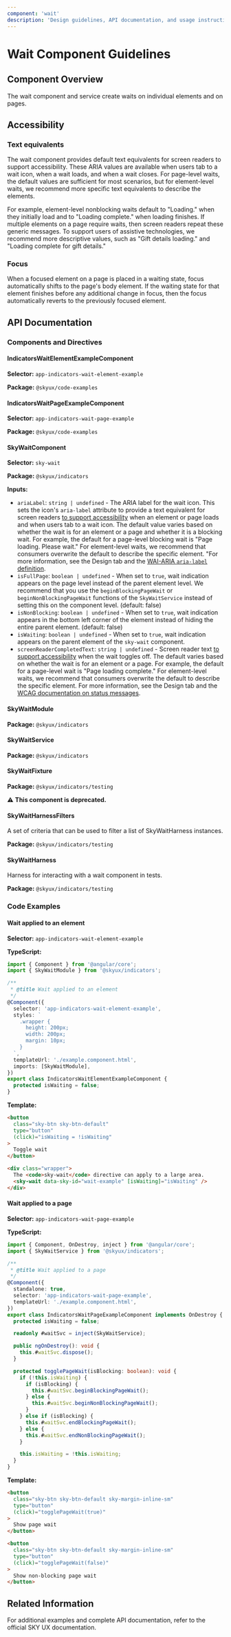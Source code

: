 ```yaml
---
component: 'wait'
description: 'Design guidelines, API documentation, and usage instructions for the wait component extracted from SKY UX documentation.'
---
```


# Wait Component Guidelines

## Component Overview
The wait component and service create waits on individual elements and on pages.

## Accessibility

### Text equivalents

The wait component provides default text equivalents for screen readers to support accessibility. These ARIA values are available when users tab to a wait icon, when a wait loads, and when a wait closes. For page-level waits, the default values are sufficient for most scenarios, but for element-level waits, we recommend more specific text equivalents to describe the elements.

For example, element-level nonblocking waits default to "Loading." when they initially load and to "Loading complete." when loading finishes. If multiple elements on a page require waits, then screen readers repeat these generic messages. To support users of assistive technologies, we recommend more descriptive values, such as "Gift details loading." and "Loading complete for gift details."

### Focus

When a focused element on a page is placed in a waiting state, focus automatically shifts to the page's body element. If the waiting state for that element finishes before any additional change in focus, then the focus automatically reverts to the previously focused element.

## API Documentation

### Components and Directives

#### IndicatorsWaitElementExampleComponent

**Selector:** `app-indicators-wait-element-example`

**Package:** `@skyux/code-examples`

#### IndicatorsWaitPageExampleComponent

**Selector:** `app-indicators-wait-page-example`

**Package:** `@skyux/code-examples`

#### SkyWaitComponent

**Selector:** `sky-wait`

**Package:** `@skyux/indicators`

**Inputs:**

- `ariaLabel`: `string | undefined` - The ARIA label for the wait icon.
This sets the icon's `aria-label` attribute to provide a text equivalent for screen readers
[to support accessibility](https://developer.blackbaud.com/skyux/learn/accessibility) when an element or page loads and when users tab to a wait icon.
The default value varies based on whether the wait is for an element or a page and whether it is a blocking wait. For example, the default for a page-level blocking wait is "Page loading. Please wait."
For element-level waits, we recommend that consumers overwrite the default to describe the specific element.
"For more information, see the Design tab and the [WAI-ARIA `aria-label` definition](https://www.w3.org/TR/wai-aria/#aria-label).
- `isFullPage`: `boolean | undefined` - When set to `true`, wait indication appears on the page level instead of the
parent element level. We recommend that you use the `beginBlockingPageWait` or
`beginNonBlockingPageWait` functions of the `SkyWaitService` instead of setting this
on the component level. (default: false)
- `isNonBlocking`: `boolean | undefined` - When set to `true`, wait indication appears in the bottom left corner of the element
instead of hiding the entire parent element. (default: false)
- `isWaiting`: `boolean | undefined` - When set to `true`, wait indication appears on the parent element of the `sky-wait` component.
- `screenReaderCompletedText`: `string | undefined` - Screen reader text [to support accessibility](https://developer.blackbaud.com/skyux/learn/accessibility) when the wait toggles off.
 The default varies based on whether the wait is for an element or a page.
For example, the default for a page-level wait is "Page loading complete."
For element-level waits, we recommend that consumers overwrite the default to describe the specific element.
For more information, see the Design tab and the [WCAG documentation on status messages](https://www.w3.org/WAI/WCAG21/Understanding/status-messages.html).

#### SkyWaitModule

**Package:** `@skyux/indicators`

#### SkyWaitService

**Package:** `@skyux/indicators`

#### SkyWaitFixture

**Package:** `@skyux/indicators/testing`

⚠️ **This component is deprecated.**

#### SkyWaitHarnessFilters

A set of criteria that can be used to filter a list of SkyWaitHarness instances.

**Package:** `@skyux/indicators/testing`

#### SkyWaitHarness

Harness for interacting with a wait component in tests.

**Package:** `@skyux/indicators/testing`

### Code Examples

#### Wait applied to an element

**Selector:** `app-indicators-wait-element-example`

**TypeScript:**

```typescript
import { Component } from '@angular/core';
import { SkyWaitModule } from '@skyux/indicators';

/**
 * @title Wait applied to an element
 */
@Component({
  selector: 'app-indicators-wait-element-example',
  styles: `
    .wrapper {
      height: 200px;
      width: 200px;
      margin: 10px;
    }
  `,
  templateUrl: './example.component.html',
  imports: [SkyWaitModule],
})
export class IndicatorsWaitElementExampleComponent {
  protected isWaiting = false;
}

```

**Template:**

```html
<button
  class="sky-btn sky-btn-default"
  type="button"
  (click)="isWaiting = !isWaiting"
>
  Toggle wait
</button>

<div class="wrapper">
  The <code>sky-wait</code> directive can apply to a large area.
  <sky-wait data-sky-id="wait-example" [isWaiting]="isWaiting" />
</div>

```

#### Wait applied to a page

**Selector:** `app-indicators-wait-page-example`

**TypeScript:**

```typescript
import { Component, OnDestroy, inject } from '@angular/core';
import { SkyWaitService } from '@skyux/indicators';

/**
 * @title Wait applied to a page
 */
@Component({
  standalone: true,
  selector: 'app-indicators-wait-page-example',
  templateUrl: './example.component.html',
})
export class IndicatorsWaitPageExampleComponent implements OnDestroy {
  protected isWaiting = false;

  readonly #waitSvc = inject(SkyWaitService);

  public ngOnDestroy(): void {
    this.#waitSvc.dispose();
  }

  protected togglePageWait(isBlocking: boolean): void {
    if (!this.isWaiting) {
      if (isBlocking) {
        this.#waitSvc.beginBlockingPageWait();
      } else {
        this.#waitSvc.beginNonBlockingPageWait();
      }
    } else if (isBlocking) {
      this.#waitSvc.endBlockingPageWait();
    } else {
      this.#waitSvc.endNonBlockingPageWait();
    }

    this.isWaiting = !this.isWaiting;
  }
}

```

**Template:**

```html
<button
  class="sky-btn sky-btn-default sky-margin-inline-sm"
  type="button"
  (click)="togglePageWait(true)"
>
  Show page wait
</button>

<button
  class="sky-btn sky-btn-default sky-margin-inline-sm"
  type="button"
  (click)="togglePageWait(false)"
>
  Show non-blocking page wait
</button>

```

## Related Information

For additional examples and complete API documentation, refer to the official SKY UX documentation.